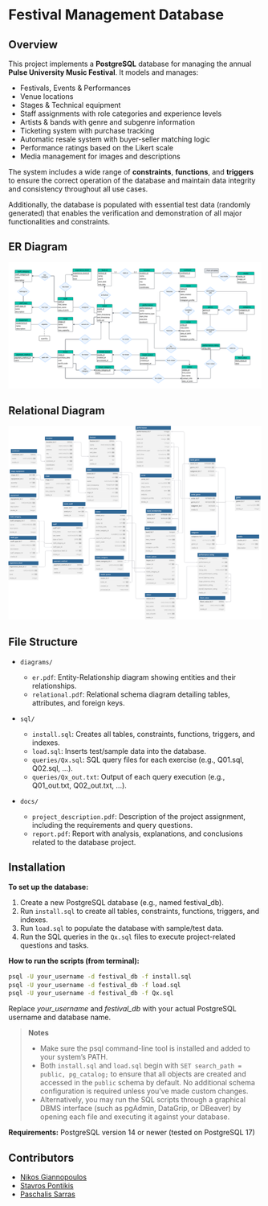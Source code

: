 # Festival Management Database

## Overview
This project implements a **PostgreSQL** database for managing the annual **Pulse University Music Festival**. It models and manages:

- Festivals, Events & Performances
- Venue locations
- Stages & Technical equipment
- Staff assignments with role categories and experience levels
-	Artists & bands with genre and subgenre information
-	Ticketing system with purchase tracking
-	Automatic resale system with buyer-seller matching logic
-	Performance ratings based on the Likert scale
-	Media management for images and descriptions

The system includes a wide range of **constraints**, **functions**, and **triggers** to ensure the correct operation of the database and maintain data integrity and consistency throughout all use cases.

Additionally, the database is populated with essential test data (randomly generated) that enables the verification and demonstration of all major functionalities and constraints.

## ER Diagram
![ER Diagram](diagrams/er.svg)

## Relational Diagram
![Relational Diagram](diagrams/relational.svg)

## File Structure
- `diagrams/`  
  - `er.pdf`: Entity-Relationship diagram showing entities and their relationships.
  - `relational.pdf`: Relational schema diagram detailing tables, attributes, and foreign keys.

- `sql/`  
  - `install.sql`: Creates all tables, constraints, functions, triggers, and indexes.
  - `load.sql`: Inserts test/sample data into the database.
  - `queries/Qx.sql`: SQL query files for each exercise (e.g., Q01.sql, Q02.sql, ...).
  - `queries/Qx_out.txt`: Output of each query execution (e.g., Q01_out.txt, Q02_out.txt, ...).

- `docs/`  
  - `project_description.pdf`: Description of the project assignment, including the requirements and query questions.
  - `report.pdf`: Report with analysis, explanations, and conclusions related to the database project.

## Installation
**To set up the database:**
1.	Create a new PostgreSQL database (e.g., named festival_db).
2.	Run `install.sql` to create all tables, constraints, functions, triggers, and indexes.
3.	Run `load.sql` to populate the database with sample/test data.
4.	Run the SQL queries in the `Qx.sql` files to execute project-related questions and tasks.

**How to run the scripts (from terminal):**
```bash
psql -U your_username -d festival_db -f install.sql
psql -U your_username -d festival_db -f load.sql
psql -U your_username -d festival_db -f Qx.sql
```
Replace _your_username_ and _festival_db_ with your actual PostgreSQL username and database name.

> **Notes**
> - Make sure the psql command-line tool is installed and added to your system’s PATH.
> - Both `install.sql` and `load.sql` begin with `SET search_path = public, pg_catalog;` to ensure that all objects are created and accessed in the `public` schema by default. No additional schema configuration is required unless you’ve made custom changes.
> - Alternatively, you may run the SQL scripts through a graphical DBMS interface (such as pgAdmin, DataGrip, or DBeaver) by opening each file and executing it against your database.

**Requirements:** PostgreSQL version 14 or newer (tested on PostgreSQL 17)

## Contributors
- [Nikos Giannopoulos](https://github.com/giannopn)
- [Stavros Pontikis](https://github.com/stavrospod)
- [Paschalis Sarras](https://github.com/ntua-el21642)
